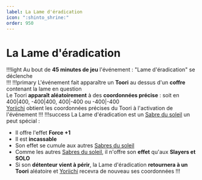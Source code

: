 ```yaml
---
label: La Lame d'éradication
icon: ":shinto_shrine:"
order: 950
---
```


# La Lame d'éradication
!!!light
Au bout de **45 minutes de jeu** l'événement : "Lame d'éradication" se déclenche <br>
!!!
!!!primary
L'événement fait apparaître un **Toori** au dessus d'un **coffre** contenant la lame en question <br>
Le Toori **apparaît aléatoirement** à des **coordonnées précise** : soit en 400|400, -400|400, 400|-400 ou -400|-400 <br>
[Yoriichi](../roles/solo/yoriichi) obtient les coordonnées précises du Toori à l'activation de l'événement
!!!
!!!success
La Lame d'éradication est un [Sabre du soleil](./sabre) un peut spécial :
- Il offre l'effet **Force +1**
- Il est **incassable**
- Son effet se cumule aux autres [Sabres du soleil](./sabre)
- Comme les autres [Sabres du soleil](./sabre), il n'offre son **effet** qu'aux **Slayers et SOLO**
- Si son **détenteur vient à périr**, la Lame d'éradication **retournera à un Toori** aléatoire et [Yoriichi](../roles/solo/yoriichi) recevra de nouveau ses coordonnées
!!!
